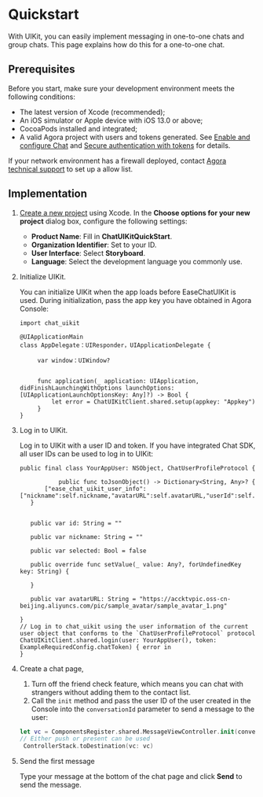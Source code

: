 # Quickstart

With UIKit, you can easily implement messaging in one-to-one chats and group chats. This page explains how do this for a one-to-one chat.

## Prerequisites

Before you start, make sure your development environment meets the following conditions:

- The latest version of Xcode (recommended);
- An iOS simulator or Apple device with iOS 13.0 or above;
- CocoaPods installed and integrated;
- A valid Agora project with users and tokens generated. See [Enable and configure Chat](https://docs.agora.io/en/agora-chat/get-started/enable) and [Secure authentication with tokens](https://docs.agora.io/en/agora-chat/develop/authentication) for details. 

If your network environment has a firewall deployed, contact [Agora technical support](mailto:support@agora.io) to set up a allow list.

## Implementation

1. [Create a new project](https://developer.apple.com/cn/documentation/xcode/creating_an_xcode_project_for_an_app/) using Xcode. In the **Choose options for your new project** dialog box, configure the following settings: 

   - **Product Name**: Fill in **ChatUIKitQuickStart**.
   - **Organization Identifier**: Set to your ID.
   - **User Interface**: Select **Storyboard**.
   - **Language**: Select the development language you commonly use.

1. Initialize UIKit.

   You can initialize UIKit when the app loads before EaseChatUIKit is used. During initialization, pass the app key you have obtained in Agora Console:

    ```
    import chat_uikit
        
    @UIApplicationMain
    class AppDelegate：UIResponder，UIApplicationDelegate {
    
         var window：UIWindow?
    
    
         func application(_ application: UIApplication, didFinishLaunchingWithOptions launchOptions: [UIApplicationLaunchOptionsKey: Any]?) -> Bool {
             let error = ChatUIKitClient.shared.setup(appkey: "Appkey")
         }
    }
    ```

2. Log in to UIKit.

    Log in to UIKit with a user ID and token. If you have integrated Chat SDK, all user IDs can be used to log in to UIKit:

    ```
    public final class YourAppUser: NSObject, ChatUserProfileProtocol {
   
               public func toJsonObject() -> Dictionary<String, Any>? {
           ["ease_chat_uikit_user_info":["nickname":self.nickname,"avatarURL":self.avatarURL,"userId":self.id]]
       }
       
       
       public var id: String = ""
           
       public var nickname: String = ""
           
       public var selected: Bool = false
       
       public override func setValue(_ value: Any?, forUndefinedKey key: String) {
           
       }
   
       public var avatarURL: String = "https://accktvpic.oss-cn-beijing.aliyuncs.com/pic/sample_avatar/sample_avatar_1.png"
   
    }
    // Log in to chat_uikit using the user information of the current user object that conforms to the `ChatUserProfileProtocol` protocol
    ChatUIKitClient.shared.login(user: YourAppUser(), token: ExampleRequiredConfig.chatToken) { error in 
    }
    ```

3. Create a chat page,

   1. Turn off the friend check feature, which means you can chat with strangers without adding them to the contact list.
   2. Call the `init` method and pass the user ID of the user created in the Console into the `conversationId` parameter to send a message to the user:

    ```swift
    let vc = ComponentsRegister.shared.MessageViewController.init(conversationId: <#Create user's id#>, chatType: .chat)
    // Either push or present can be used
     ControllerStack.toDestination(vc: vc)
    ```
   
4. Send the first message

    Type your message at the bottom of the chat page and click **Send** to send the message.
